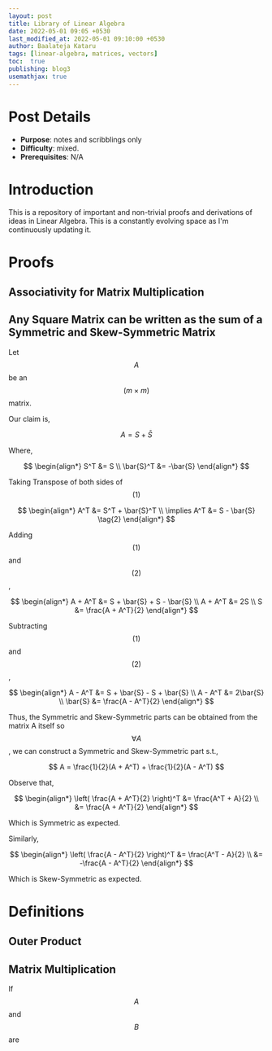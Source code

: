 ```yaml
---
layout: post
title: Library of Linear Algebra
date: 2022-05-01 09:05 +0530
last_modified_at: 2022-05-01 09:10:00 +0530
author: Baalateja Kataru
tags: [linear-algebra, matrices, vectors]
toc:  true
publishing: blog3
usemathjax: true
---
```


# Post Details

- **Purpose**: notes and scribblings only
- **Difficulty**: mixed.
- **Prerequisites**: N/A

# Introduction

This is a repository of important and non-trivial proofs and derivations of ideas in Linear Algebra. This is a constantly evolving space as I'm continuously updating it.

# Proofs

## Associativity for Matrix Multiplication

## Any Square Matrix can be written as the sum of a Symmetric and Skew-Symmetric Matrix

Let $$ A $$ be an $$ (m \times m) $$ matrix.

Our claim is,

$$ A = S + \bar{S} \tag{1} $$

Where,

$$
    \begin{align*}
        S^T &= S \\
        \bar{S}^T &= -\bar{S}
    \end{align*}
$$

Taking Transpose of both sides of $$ (1) $$

$$
    \begin{align*}
        A^T &= S^T + \bar{S}^T \\
        \implies A^T &= S - \bar{S} \tag{2}
    \end{align*}
$$

Adding $$ (1) $$ and $$ (2) $$,

$$
    \begin{align*}
        A + A^T &= S + \bar{S} + S - \bar{S} \\
        A + A^T &= 2S \\
        S &= \frac{A + A^T}{2}
    \end{align*}
$$

Subtracting $$ (1) $$ and $$ (2) $$,

$$
    \begin{align*}
        A - A^T &= S + \bar{S} - S + \bar{S} \\
        A - A^T &= 2\bar{S} \\
        \bar{S} &= \frac{A - A^T}{2}
    \end{align*}
$$

Thus, the Symmetric and Skew-Symmetric parts can be obtained from the matrix A itself so $$ \forall A $$, we can construct a Symmetric and Skew-Symmetric part s.t.,

$$
    A = \frac{1}{2}(A + A^T) + \frac{1}{2}(A - A^T)
$$

Observe that,

$$
    \begin{align*}
        \left( \frac{A + A^T}{2} \right)^T &= \frac{A^T + A}{2} \\
        &= \frac{A + A^T}{2}
    \end{align*}
$$

Which is Symmetric as expected.

Similarly,

$$
    \begin{align*}
        \left( \frac{A - A^T}{2} \right)^T &= \frac{A^T - A}{2} \\
        &= -\frac{A - A^T}{2}
    \end{align*}
$$

Which is Skew-Symmetric as expected.

# Definitions

## Outer Product



## Matrix Multiplication

If $$ A $$ and $$ B $$ are



